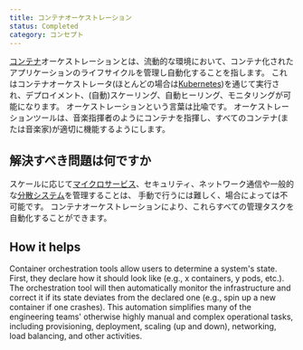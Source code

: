 ```yaml
---
title: コンテナオーケストレーション
status: Completed
category: コンセプト
---
```


[コンテナ](/ja/container/)オーケストレーションとは、流動的な環境において、コンテナ化されたアプリケーションのライフサイクルを管理し自動化することを指します。
これはコンテナオーケストレータ(ほとんどの場合は[Kubernetes](/ja/kubernetes))を通じて実行され、デプロイメント、(自動)スケーリング、自動ヒーリング、モニタリングが可能になります。
オーケストレーションという言葉は比喩です。
オーケストレーションツールは、音楽指揮者のようにコンテナを指揮し、すべてのコンテナ(または音楽家)が適切に機能するようにします。

## 解決すべき問題は何ですか

スケールに応じて[マイクロサービス](/ja/microservices)、セキュリティ、ネットワーク通信や一般的な[分散システム](/ja/distributed-systems)を管理することは、
手動で行うには難しく、場合によっては不可能です。
コンテナオーケストレーションにより、これらすべての管理タスクを自動化することができます。

## How it helps

Container orchestration tools allow users to determine a system's state.
First, they declare how it should look like (e.g., x containers, y pods, etc.).
The orchestration tool will then automatically monitor the infrastructure and correct it if its state deviates from the declared one (e.g., spin up a new container if one crashes).
This automation simplifies many of the engineering teams' otherwise highly manual and complex operational tasks, including provisioning, deployment, scaling (up and down), networking, load balancing, and other activities.
